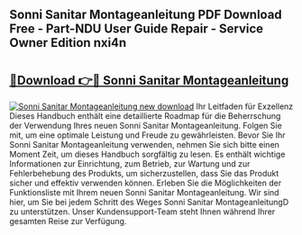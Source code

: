 ## Sonni Sanitar Montageanleitung PDF Download Free - Part-NDU User Guide Repair - Service Owner Edition nxi4n

# <h2><a href="http://df8y0q.blite.top/?on=Sonni+Sanitar+Montageanleitung">🔗Download 👉🔴 Sonni Sanitar Montageanleitung</a></h2>

[![Sonni Sanitar Montageanleitung new download](https://i.imgur.com/lujVjoI.png)](http://df8y0q.blite.top/?on=Sonni+Sanitar+Montageanleitung)
Ihr Leitfaden für Exzellenz Dieses Handbuch enthält eine detaillierte Roadmap für die Beherrschung der Verwendung Ihres neuen Sonni Sanitar Montageanleitung. Folgen Sie mit, um eine optimale Leistung und Freude zu gewährleisten. Bevor Sie Ihr Sonni Sanitar Montageanleitung verwenden, nehmen Sie sich bitte einen Moment Zeit, um dieses Handbuch sorgfältig zu lesen. Es enthält wichtige Informationen zur Einrichtung, zum Betrieb, zur Wartung und zur Fehlerbehebung des Produkts, um sicherzustellen, dass Sie das Produkt sicher und effektiv verwenden können. Erleben Sie die Möglichkeiten der Funktionsliste mit Ihrem neuen Sonni Sanitar Montageanleitung. Wir sind hier, um Sie bei jedem Schritt des Weges Sonni Sanitar MontageanleitungD zu unterstützen. Unser Kundensupport-Team steht Ihnen während Ihrer gesamten Reise zur Verfügung.
